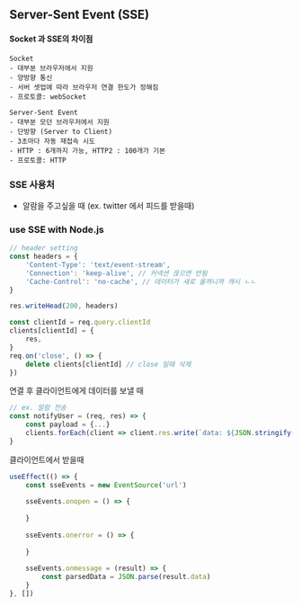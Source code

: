 ## Server-Sent Event (SSE)
#### Socket 과 SSE의 차이점
```
Socket
- 대부분 브라우저에서 지원
- 양방향 통신
- 서버 셋업에 따라 브라우저 연결 한도가 정해짐
- 프로토콜: webSocket
```
```
Server-Sent Event
- 대부분 모던 브라우저에서 지원
- 단방향 (Server to Client)
- 3초마다 자동 재접속 시도
- HTTP : 6개까지 가능, HTTP2 : 100개가 기본
- 프로토콜: HTTP
```
### SSE 사용처
- 알람을 주고싶을 때 (ex. twitter 에서 피드를 받을때)

### use SSE with Node.js
```javascript
// header setting
const headers = {
    'Content-Type': 'text/event-stream',
    'Connection': 'keep-alive', // 커넥션 끊으면 안됨
    'Cache-Control': 'no-cache', // 데이터가 새로 올꺼니까 캐시 ㄴㄴ
}
```
```javascript
res.writeHead(200, headers)

const clientId = req.query.clientId
clients[clientId] = {
    res,
}
req.on('close', () => {
    delete clients[clientId] // close 일때 삭제
})
```
연결 후 클라이언트에게 데이터를 보낼 때
```javascript
// ex. 알람 전송
const notifyUser = (req, res) => {
    const payload = {...}
    clients.forEach(client => client.res.write(`data: ${JSON.stringify(payload)}\n\n`))
}
```
클라이언트에서 받을때
```javascript
useEffect(() => {
    const sseEvents = new EventSource('url')
    
    sseEvents.onopen = () => {
        
    }
    
    sseEvents.onerror = () => {
        
    }
    
    sseEvents.onmessage = (result) => {
        const parsedData = JSON.parse(result.data)
    }
}, [])
```